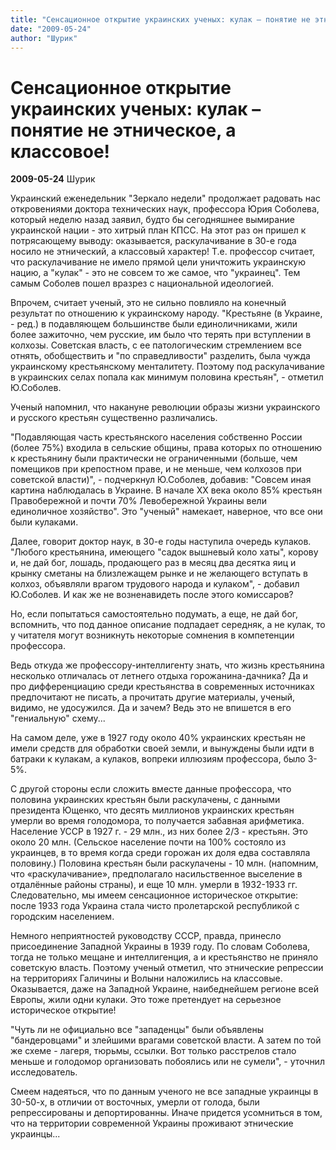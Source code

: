 ```yaml
---
title: "Сенсационное открытие украинских ученых: кулак – понятие не этническое, а классовое!"
date: "2009-05-24"
author: "Шурик"
---
```


# Сенсационное открытие украинских ученых: кулак – понятие не этническое, а классовое!

**2009-05-24** Шурик

Украинский еженедельник "Зеркало недели" продолжает радовать нас откровениями доктора технических наук, профессора Юрия Соболева, который неделю назад заявил, будто бы сегодняшнее вымирание украинской нации - это хитрый план КПСС. На этот раз он пришел к потрясающему выводу: оказывается, раскулачивание в 30-е года носило не этнический, а классовый характер! Т.е. профессор считает, что раскулачивание не имело прямой цели уничтожить украинскую нацию, а "кулак" - это не совсем то же самое, что "украинец". Тем самым Соболев пошел вразрез с национальной идеологией.

Впрочем, считает ученый, это не сильно повлияло на конечный результат по отношению к украинскому народу. "Крестьяне (в Украине, - ред.) в подавляющем большинстве были единоличниками, жили более зажиточно, чем русские, им было что терять при вступлении в колхозы. Советская власть, с ее патологическим стремлением все отнять, обобществить и "по справедливости" разделить, была чужда украинскому крестьянскому менталитету. Поэтому под раскулачивание в украинских селах попала как минимум половина крестьян", - отметил Ю.Соболев.

Ученый напомнил, что накануне революции образы жизни украинского и русского крестьян существенно различались.

"Подавляющая часть крестьянского населения собственно России (более 75%) входила в сельские общины, права которых по отношению к крестьянину были практически не ограниченными (больше, чем помещиков при крепостном праве, и не меньше, чем колхозов при советской власти)", - подчеркнул Ю.Соболев, добавив: "Совсем иная картина наблюдалась в Украине. В начале ХХ века около 85% крестьян Правобережной и почти 70% Левобережной Украины вели единоличное хозяйство". Это "ученый" намекает, наверное, что все они были кулаками.

Далее, говорит доктор наук, в 30-е годы наступила очередь кулаков. "Любого крестьянина, имеющего "садок вышневый коло хаты", корову и, не дай бог, лошадь, продающего раз в месяц два десятка яиц и крынку сметаны на близлежащем рынке и не желающего вступать в колхоз, объявляли врагом трудового народа и кулаком", - добавил Ю.Соболев. И как же не возненавидеть после этого комиссаров?

Но, если попытаться самостоятельно подумать, а еще, не дай бог, вспомнить, что под данное описание подпадает середняк, а не кулак, то у читателя могут возникнуть некоторые сомнения в компетенции профессора.

Ведь откуда же профессору-интеллигенту знать, что жизнь крестьянина несколько отличалась от летнего отдыха горожанина-дачника? Да и про дифференциацию среди крестьянства в современных источниках предпочитают не писать, а прочитать другие материалы, ученый, видимо, не удосужился. Да и зачем? Ведь это не впишется в его "гениальную" схему...

На самом деле, уже в 1927 году около 40% украинских крестьян не имели средств для обработки своей земли, и вынуждены были идти в батраки к кулакам, а кулаков, вопреки иллюзиям профессора, было 3-5%.

С другой стороны если сложить вместе данные профессора, что половина украинских крестьян были раскулачены, с данными президента Ющенко, что десять миллионов украинских крестьян умерли во время голодомора, то получается забавная арифметика. Население УССР в 1927  г. - 29 млн., из них более 2/3 - крестьян. Это около 20 млн. (Сельское население почти на 100% состояло из украинцев, в то время когда среди горожан их доля едва составляла половину.) Половина крестьян были раскулачены - 10 млн. (напомним, что «раскулачивание», предполагало насильственное выселение в отдалённые районы страны), и еще 10 млн. умерли в 1932-1933 гг. Следовательно, мы имеем сенсационное историческое открытие: после 1933 года Украина стала чисто пролетарской республикой с городским населением.

Немного неприятностей руководству СССР, правда, принесло присоединение Западной Украины в 1939 году. По словам Соболева, тогда не только мещане и интеллигенция, а и крестьянство не приняло советскую власть. Поэтому ученый отметил, что этнические репрессии на территориях Галичины и Волыни наложились на классовые. Оказывается, даже на Западной Украине, наибеднейшем регионе всей Европы, жили одни кулаки. Это тоже претендует на серьезное историческое открытие!

"Чуть ли не официально все "западенцы" были объявлены "бандеровцами" и злейшими врагами советской власти. А затем по той же схеме - лагеря, тюрьмы, ссылки. Вот только расстрелов стало меньше и голодомор организовать побоялись или не сумели", - уточнил исследователь.

Смеем надеяться, что по данным ученого не все западные украинцы в 30-50-х, в отличии от восточных, умерли от голода, были репрессированы и депортированны. Иначе придется усомниться в том, что на территории современной Украины проживают этнические украинцы...